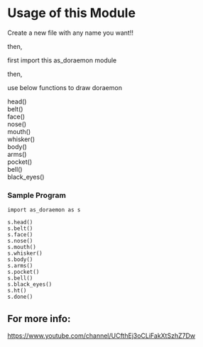 # Usage of this Module

Create a new file with any name you want!!

then,

first import this as_doraemon module

then,

use below functions to draw doraemon

head() <br/>
belt()	<br/>
face()	<br/>
nose()	<br/>
mouth()	<br/>
whisker()	<br/>
body()	<br/>
arms()	<br/>
pocket()	<br/>
bell()	<br/>
black_eyes()	<br/>

### Sample Program
```
import as_doraemon as s

s.head()
s.belt()
s.face()
s.nose()
s.mouth()
s.whisker()
s.body()
s.arms()
s.pocket()
s.bell()
s.black_eyes()
s.ht()
s.done()

```


## For more info:
https://www.youtube.com/channel/UCfthEj3oCLiFakXtSzhZ7Dw
